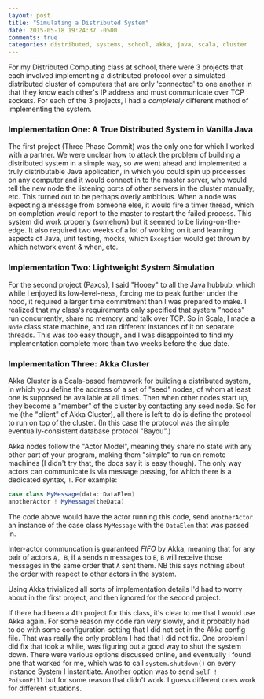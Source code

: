 ```yaml
---
layout: post
title: "Simulating a Distributed System"
date: 2015-05-18 19:24:37 -0500
comments: true
categories: distributed, systems, school, akka, java, scala, cluster
---
```


For my Distributed Computing class at school, there were 3 projects that each
involved implementing a distributed protocol over a simulated distributed
cluster of computers that are only 'connected' to one another in that they know
each other's IP address and must communicate over TCP sockets. For each of the
3 projects, I had a *completely* different method of implementing the system.

### Implementation One: A True Distributed System in Vanilla Java

The first project (Three Phase Commit) was the only one for which I worked with
a partner. We were unclear how to attack the problem of building a distributed
system in a simple way, so we went ahead and implemented a truly distributable
Java application, in which you could spin up processes on any computer and it
would connect in to the master server, who would tell the new node the
listening ports of other servers in the cluster manually, etc. This turned out
to be perhaps overly ambitious. When a node was expecting a message from
someone else, it would fire a timer thread, which on completion would report to
the master to restart the failed process. This system did work properly
(somehow) but it seemed to be living-on-the-edge. It also required two weeks of
a lot of working on it and learning aspects of Java, unit testing, mocks, which
`Exception` would get thrown by which network event & when, etc.

### Implementation Two: Lightweight System Simulation

For the second project (Paxos), I said "Hooey" to all the Java hubbub, which
while I enjoyed its low-level-ness, forcing me to peak further under the hood,
it required a larger time commitment than I was prepared to make. I realized
that my class's requirements only specified that system "nodes" run
concurrently, share no memory, and talk over TCP. So in Scala, I made a `Node`
class state machine, and ran different instances of it on separate threads.
This was too easy though, and I was disappointed to find my implementation
complete more than two weeks before the due date.

### Implementation Three: Akka Cluster

Akka Cluster is a Scala-based framework for building a distributed system, in
which you define the address of a set of "seed" nodes, of whom at least one is
supposed be available at all times. Then when other nodes start up, they become
a "member" of the cluster by contacting any seed node. So for me (the "client"
of Akka Cluster), all there is left to do is define the protocol to run on top
of the cluster. (In this case the protocol was the simple eventually-consistent
database protocol "Bayou".)

Akka nodes follow the "Actor Model", meaning they share no state with any other
part of your program, making them "simple" to run on remote machines (I didn't
try that, the docs say it is easy though). The only way actors can communicate
is via message passing, for which there is a dedicated syntax, `!`. For
example:

```scala
case class MyMessage(data: DataElem)
anotherActor ! MyMessage(theData)
```

The code above would have the actor running this code, send `anotherActor` an
instance of the case class `MyMessage` with the `DataElem` that was passed in.

Inter-actor communcation is guaranteed *FIFO* by Akka, meaning that for any
pair of actors `A, B`, if `A` sends `n` messages to `B`, `B` will receive those
messages in the same order that `A` sent them. NB this says nothing about the
order with respect to other actors in the system.

Using Akka trivialized all sorts of implementation details I'd had to worry
about in the first project, and then ignored for the second project.

If there had been a 4th project for this class, it's clear to me that I would
use Akka again. For some reason my code ran *very* slowly, and it probably had
to do with some configuration-setting that I did not set in the Akka config
file. That was really the only problem I had that I did not fix. One problem I
did fix that took a while, was figuring out a good way to shut the system down.
There were various options discussed online, and eventually I found one that
worked for me, which was to call `system.shutdown()` on every instance System I
instantiate. Another option was to send `self ! PoisonPill` but for some reason
that didn't work. I guess different ones work for different situations.
